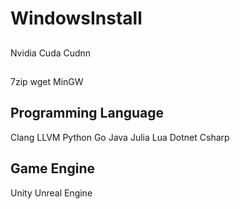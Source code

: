 # WindowsInstall

##
Nvidia
Cuda
Cudnn

##
7zip
wget
MinGW


## Programming Language
Clang
LLVM
Python
Go
Java
Julia
Lua
Dotnet
Csharp

## Game Engine
Unity
Unreal Engine
